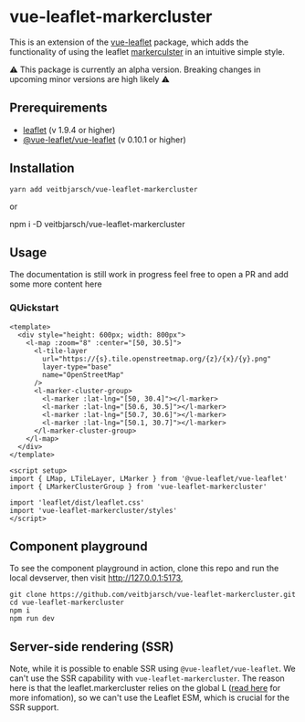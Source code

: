 # vue-leaflet-markercluster

This is an extension of the [vue-leaflet](https://github.com/vue-leaflet/vue-leaflet) package, which adds the functionality of using the leaflet [markerculster](https://github.com/Leaflet/Leaflet.markercluster) in an intuitive simple style.

:warning: This package is currently an alpha version. Breaking changes in upcoming minor versions are high likely :warning:

## Prerequirements

- [leaflet](https://github.com/Leaflet/Leaflet) (v 1.9.4 or higher)
- [@vue-leaflet/vue-leaflet](https://github.com/vue-leaflet/vue-leaflet) (v 0.10.1 or higher)

## Installation

```
yarn add veitbjarsch/vue-leaflet-markercluster
```

or

npm i -D veitbjarsch/vue-leaflet-markercluster

## Usage

The documentation is still work in progress feel free to open a PR and add some more content here

### QUickstart

```
<template>
  <div style="height: 600px; width: 800px">
    <l-map :zoom="8" :center="[50, 30.5]">
      <l-tile-layer
        url="https://{s}.tile.openstreetmap.org/{z}/{x}/{y}.png"
        layer-type="base"
        name="OpenStreetMap"
      />
      <l-marker-cluster-group>
        <l-marker :lat-lng="[50, 30.4]"></l-marker>
        <l-marker :lat-lng="[50.6, 30.5]"></l-marker>
        <l-marker :lat-lng="[50.7, 30.6]"></l-marker>
        <l-marker :lat-lng="[50.1, 30.7]"></l-marker>
      </l-marker-cluster-group>
    </l-map>
  </div>
</template>

<script setup>
import { LMap, LTileLayer, LMarker } from '@vue-leaflet/vue-leaflet'
import { LMarkerClusterGroup } from 'vue-leaflet-markercluster'

import 'leaflet/dist/leaflet.css'
import 'vue-leaflet-markercluster/styles'
</script>
```

## Component playground

To see the component playground in action, clone this repo and run the local devserver, then visit http://127.0.0.1:5173,

```
git clone https://github.com/veitbjarsch/vue-leaflet-markercluster.git
cd vue-leaflet-markercluster
npm i
npm run dev
```

## Server-side rendering (SSR)

Note, while it is possible to enable SSR using `@vue-leaflet/vue-leaflet`. We can't use the SSR capability with `vue-leaflet-markercluster`. The reason here is that the leaflet.markercluster relies on the global L ([read here](https://github.com/Leaflet/Leaflet.markercluster/issues/874) for more infomation), so we can't use the Leaflet ESM, which is crucial for the SSR support.
